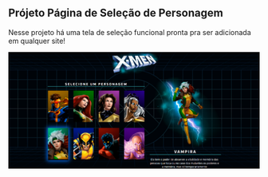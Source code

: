 ## Prójeto Página de Seleção de Personagem

Nesse projeto há uma tela de seleção funcional pronta pra ser adicionada em qualquer site!

<img src="/projetoxman.png">
